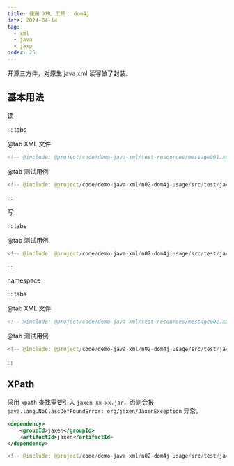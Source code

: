 ```yaml
---
title: 使用 XML 工具： dom4j
date: 2024-04-14
tag:
  - xml
  - java
  - jaxp
order: 25
---
```


开源三方件，对原生 java xml 读写做了封装。

<!-- more -->

## 基本用法

<RepoLink path="/code/demo-java-xml/n02-dom4j-usage/test/java/org/example/" />

读

::: tabs

@tab XML 文件

```xml
<!-- @include: @project/code/demo-java-xml/test-resources/message001.xml -->
```

@tab 测试用例

```java
<!-- @include: @project/code/demo-java-xml/n02-dom4j-usage/src/test/java/org/example/XmlDom4jReadTest.java -->
```

:::

写

::: tabs

@tab 测试用例

```java
<!-- @include: @project/code/demo-java-xml/n02-dom4j-usage/src/test/java/org/example/XmlDom4jWriteTest.java -->
```

:::

namespace

::: tabs

@tab XML 文件

```xml
<!-- @include: @project/code/demo-java-xml/test-resources/message002.xml -->
```

@tab 测试用例

```java
<!-- @include: @project/code/demo-java-xml/n02-dom4j-usage/src/test/java/org/example/XmlDom4jReadNamespaceTest.java -->
```

:::

## XPath

采用 `xpath` 查找需要引入 `jaxen-xx-xx.jar`，否则会报 `java.lang.NoClassDefFoundError: org/jaxen/JaxenException` 异常。

```xml
<dependency>
    <groupId>jaxen</groupId>
    <artifactId>jaxen</artifactId>
</dependency>
```

```java
<!-- @include: @project/code/demo-java-xml/n02-dom4j-usage/src/test/java/org/example/XmlDom4jXPathTest.java -->
```
